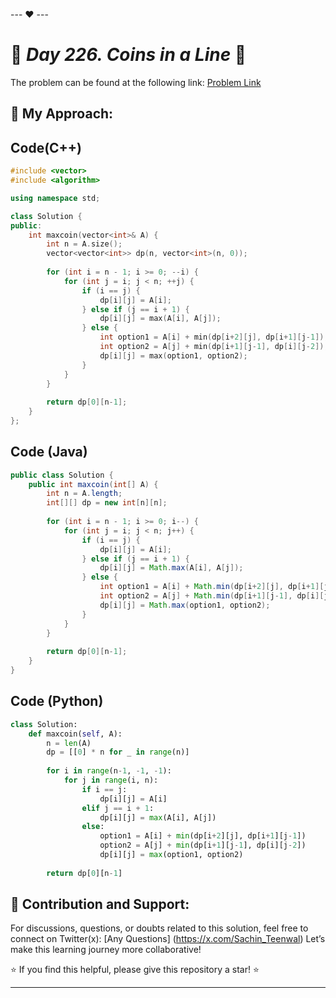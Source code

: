 --- ❤️ ---

# 🚀 _Day 226. Coins in a Line_ 🧠


The problem can be found at the following link: [Problem Link](https://www.interviewbit.com/problems/coins-in-a-line/)

## 🎯 **My Approach:**


## Code(C++)
```cpp
#include <vector>
#include <algorithm>

using namespace std;

class Solution {
public:
    int maxcoin(vector<int>& A) {
        int n = A.size();
        vector<vector<int>> dp(n, vector<int>(n, 0));
        
        for (int i = n - 1; i >= 0; --i) {
            for (int j = i; j < n; ++j) {
                if (i == j) {
                    dp[i][j] = A[i];
                } else if (j == i + 1) {
                    dp[i][j] = max(A[i], A[j]);
                } else {
                    int option1 = A[i] + min(dp[i+2][j], dp[i+1][j-1]);
                    int option2 = A[j] + min(dp[i+1][j-1], dp[i][j-2]);
                    dp[i][j] = max(option1, option2);
                }
            }
        }
        
        return dp[0][n-1];
    }
};
```

## Code (Java)

```java
public class Solution {
    public int maxcoin(int[] A) {
        int n = A.length;
        int[][] dp = new int[n][n];
        
        for (int i = n - 1; i >= 0; i--) {
            for (int j = i; j < n; j++) {
                if (i == j) {
                    dp[i][j] = A[i];
                } else if (j == i + 1) {
                    dp[i][j] = Math.max(A[i], A[j]);
                } else {
                    int option1 = A[i] + Math.min(dp[i+2][j], dp[i+1][j-1]);
                    int option2 = A[j] + Math.min(dp[i+1][j-1], dp[i][j-2]);
                    dp[i][j] = Math.max(option1, option2);
                }
            }
        }
        
        return dp[0][n-1];
    }
}
```

## Code (Python)

```python
class Solution:
    def maxcoin(self, A):
        n = len(A)
        dp = [[0] * n for _ in range(n)]
        
        for i in range(n-1, -1, -1):
            for j in range(i, n):
                if i == j:
                    dp[i][j] = A[i]
                elif j == i + 1:
                    dp[i][j] = max(A[i], A[j])
                else:
                    option1 = A[i] + min(dp[i+2][j], dp[i+1][j-1])
                    option2 = A[j] + min(dp[i+1][j-1], dp[i][j-2])
                    dp[i][j] = max(option1, option2)
        
        return dp[0][n-1]
```



## 🎯 **Contribution and Support:**

For discussions, questions, or doubts related to this solution, feel free to connect on Twitter(x): [Any Questions] (https://x.com/Sachin_Teenwal) Let’s make this learning journey more collaborative!

⭐ If you find this helpful, please give this repository a star! ⭐

---

